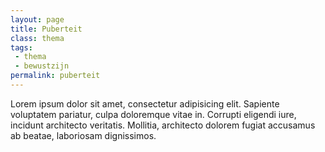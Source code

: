 ```yaml
---
layout: page
title: Puberteit
class: thema
tags:
 - thema
 - bewustzijn
permalink: puberteit
---
```

Lorem ipsum dolor sit amet, consectetur adipisicing elit. Sapiente voluptatem pariatur, culpa doloremque vitae in. Corrupti eligendi iure, incidunt architecto veritatis. Mollitia, architecto dolorem fugiat accusamus ab beatae, laboriosam dignissimos.
